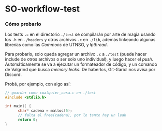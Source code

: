 # SO-workflow-test

### Cómo probarlo

Los tests `.c` en el directorio `./test` se compilarán por arte de magia usando los `.h` en `./headers` y otros archivos `.c` en `./lib`, además linkeando algunas librerías como las *Commons* de UTNSO, y *lpthread*.

Para probarlo, solo queda agregar un archivo `.c` a `./test` (puede hacer include de otros archivos o ser solo uno individual), y luego hacer el *push*.  
Automáticamente se va a ejecutar un formateador de código, y un comando de Valgrind que busca _memory leaks_. De haberlos, Git-Gariol nos avisa por Discord.

Probá, por ejemplo, con algo así:

```c
// guardar como cualquier_cosa.c en ./test
#include <stdlib.h>

int main() {
      char* cadena = malloc(5);
      // falta el free(cadena), por lo tanto hay un leak
      return 0;
}
```
